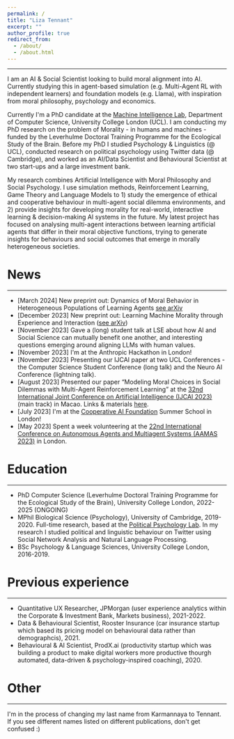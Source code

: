 ```yaml
---
permalink: /
title: "Liza Tennant"
excerpt: ""
author_profile: true
redirect_from: 
  - /about/
  - /about.html
---
```

---
I am an AI & Social Scientist looking to build moral alignment into AI. Currently studying this in agent-based simulation (e.g. Multi-Agent RL with independent learners) and foundation models (e.g. Llama), with inspiration from moral philosophy, psychology and economics. 

Currently I'm a PhD candidate at the [Machine Intelligence Lab](https://www.machineintelligencelab.ai/), Department of Computer Science, University College London (UCL). I am conducting my PhD research on the problem of Morality - in humans and machines - funded by the Leverhulme Doctoral Training Programme for the Ecological Study of the Brain. Before my PhD I studied Psychology & Linguistics (@ UCL), conducted research on political psychology using Twitter data (@ Cambridge), and worked as an AI/Data Scientist and Behavioural Scientist at two start-ups and a large investment bank. 

My research combines Artificial Intelligence with Moral Philosophy and Social Psychology. I use simulation methods, Reinforcement Learning, Game Theory and Language Models to 1) study the emergence of ethical and cooperative behaviour in multi-agent social dilemma environments, and 2) provide insights for developing morality for real-world, interactive learning & decision-making AI systems in the future. My latest project has focused on analysing multi-agent interactions between learning artificial agents that differ in their moral objective functions, trying to generate insights for behaviours and social outcomes that emerge in morally heterogeneous societies.


News
======
---
- [March 2024] New preprint out: Dynamics of Moral Behavior in Heterogeneous Populations of Learning Agents [see arXiv](https://arxiv.org/html/2403.04202v2)
- [December 2023] New preprint out: Learning Machine Morality through Experience and Interaction ([see arXiv](https://arxiv.org/abs/2312.01818))
- [November 2023] Gave a (long) student talk at LSE about how AI and Social Science can mutually benefit one another, and interesting questions emerging around aligning LLMs with human values.
- [November 2023] I'm at the Anthropic Hackathon in London!
- [November 2023] Presenting our IJCAI paper at two UCL Conferences - the Computer Science Student Conference (long talk) and the Neuro AI Conference (lightning talk). 
- [August 2023] Presented our paper “Modeling Moral Choices in Social Dilemmas with Multi-Agent Reinforcement Learning” at the [32nd International Joint Conference on Artificial Intelligence (IJCAI 2023)](https://ijcai-23.org/) (main track) in Macao. Links & materials [here](https://liza-tennant.github.io/publication/2023-modeling-moral-choices).
- [July 2023] I'm at the [Cooperative AI Foundation](https://www.cooperativeai.com/) Summer School in London! 
- [May 2023] Spent a week volunteering at the [22nd International Conference on Autonomous Agents and Multiagent Systems (AAMAS 2023)](https://aamas2023.soton.ac.uk/) in London.

Education
====
---
- PhD Computer Science (Leverhulme Doctoral Training Programme for the Ecological Study of the Brain), University College London, 2022-2025 (ONGOING)
- MPhil Biological Science (Psychology), University of Cambridge, 2019-2020. Full-time research, based at the [Political Psychology Lab](https://www.psychol.cam.ac.uk/polpsych). In my research I studied political and linguistic behaviour on Twitter using Social Network Analysis and Natural Language Processing.
- BSc Psychology & Language Sciences, University College London, 2016-2019.


Previous experience
======
---
- Quantitative UX Researcher, JPMorgan (user experience analytics within the Corporate & Investment Bank, Markets business), 2021-2022.
- Data & Behavioural Scientist, Rooster Insurance (car insurance startup which based its pricing model on behavioural data rather than demographcis), 2021.
- Behavioural & AI Scientist, ProdX.ai (productivity startup which was building a product to make digital workers more productive thourgh automated, data-driven & psychology-inspired coaching), 2020.


Other
======
---
I'm in the process of changing my last name from Karmannaya to Tennant. If you see different names listed on different publications, don't get confused :)
